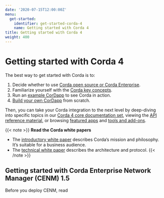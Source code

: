 ```yaml
---
date: '2020-07-15T12:00:00Z'
menu:
  get-started:
    identifier: get-started-corda-4
    name: Getting started with Corda 4
title: Getting started with Corda 4
weight: 400
---
```


# Getting started with Corda 4

The best way to get started with Corda is to:
1. Decide whether to use [Corda open source or Corda Enterprise](../platform/corda/4.8/enterprise/_index.md#corda-enterprise).
2. Familiarize yourself with the [Corda key concepts](./corda-key-concepts.md).
3. Run an [example CorDapp](../tutorials/corda/4.8/os/template-tutorial/writing-a-cordapp-using-a-template.md) to see Corda in action.
4. [Build your own CorDapp](../tutorials/corda/4.8/os/build-basic-cordapp/basic-cordapp-intro.md) from scratch.

Then, you can take your Corda integration to the next level by deep-diving into specific topics in our [Corda 4 core documentation set](../platform/corda/4.8/open-source.html), viewing the [API reference material](../api-ref.html), or browsing [featured apps](../apps.html) and [tools and add-ons](../tools.html).

{{< note >}}
<b>Read the Corda white papers</b>
* The [introductory white paper](https://www.r3.com/white-papers/the-corda-platform-an-introduction-whitepaper/) describes Corda’s mission and philosophy. It’s suitable for a business audience.
* The [technical white paper](https://www.r3.com/white-papers/corda-technical-whitepaper/) describes the architecture and protocol.
{{< /note >}}

## Getting started with Corda Enterprise Network Manager (CENM) 1.5

Before you deploy CENM, read
